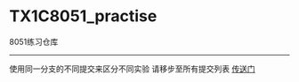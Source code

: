 # TX1C8051_practise
8051练习仓库
***
使用同一分支的不同提交来区分不同实验
请移步至所有提交列表  [传送门](https://github.com/FurryAcetylCoA/TX1C8051_practise/commits)
